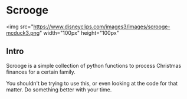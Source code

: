# Scrooge
<img
  src="https://www.disneyclips.com/images3/images/scrooge-mcduck3.png"
  width="100px"
  height="100px"
>
## Intro
Scrooge is a simple collection of python functions to process Christmas
finances for a certain family.

You shouldn't be trying to use this, or even looking at the code for that
matter. Do something better with your time.
